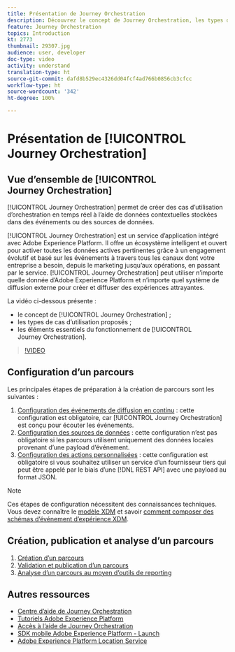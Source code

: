 ```yaml
---
title: Présentation de Journey Orchestration
description: Découvrez le concept de Journey Orchestration, les types de cas d’utilisation proposés et les éléments essentiels du fonctionnement de ce service.
feature: Journey Orchestration
topics: Introduction
kt: 2773
thumbnail: 29307.jpg
audience: user, developer
doc-type: video
activity: understand
translation-type: ht
source-git-commit: dafd8b529ec4326dd04fcf4ad766b0856cb3cfcc
workflow-type: ht
source-wordcount: '342'
ht-degree: 100%

---
```



# Présentation de [!UICONTROL Journey Orchestration]

## Vue d’ensemble de [!UICONTROL Journey Orchestration]

[!UICONTROL Journey Orchestration] permet de créer des cas d’utilisation d’orchestration en temps réel à l’aide de données contextuelles stockées dans des événements ou des sources de données.

[!UICONTROL Journey Orchestration] est un service d’application intégré avec Adobe Experience Platform. Il offre un écosystème intelligent et ouvert pour activer toutes les données actives pertinentes grâce à un engagement évolutif et basé sur les événements à travers tous les canaux dont votre entreprise a besoin, depuis le marketing jusqu’aux opérations, en passant par le service. [!UICONTROL Journey Orchestration] peut utiliser n’importe quelle donnée d’Adobe Experience Platform et n’importe quel système de diffusion externe pour créer et diffuser des expériences attrayantes.

La vidéo ci-dessous présente :

* le concept de [!UICONTROL Journey Orchestration] ;
* les types de cas d’utilisation proposés ;
* les éléments essentiels du fonctionnement de [!UICONTROL Journey Orchestration].

>[!VIDEO](https://video.tv.adobe.com/v/29307?quality=12&captions=fre_fr)

## Configuration d’un parcours

Les principales étapes de préparation à la création de parcours sont les suivantes :

1. [Configuration des événements de diffusion en continu](/help/configuring-journey-orchestration/configure-streaming-events.md) : cette configuration est obligatoire, car [!UICONTROL Journey Orchestration] est conçu pour écouter les événements.
1. [Configuration des sources de données](/help/configuring-journey-orchestration/configure-data-sources.md) : cette configuration n’est pas obligatoire si les parcours utilisent uniquement des données locales provenant d’une payload d’événement.
1. [Configuration des actions personnalisées](/help/configuring-journey-orchestration/configure-actions.md) : cette configuration est obligatoire si vous souhaitez utiliser un service d’un fournisseur tiers qui peut être appelé par le biais d’une [!DNL REST API] avec une payload au format JSON.

>[!NOTE]
>
>Ces étapes de configuration nécessitent des connaissances techniques. Vous devez connaître le [modèle XDM](https://docs.adobe.com/content/help/en/platform-learn/tutorials/schemas/understanding-the-xdm-system-and-experience-data-model.html) et savoir [comment composer des schémas d’événement d’expérience XDM](https://docs.adobe.com/content/help/en/platform-learn/tutorials/schemas/create-your-first-schema-with-out-of-the-box-components.html).

## Création, publication et analyse d’un parcours

1. [Création d’un parcours](/help/create-a-journey.md)
1. [Validation et publication d’un parcours](/help/validate-and-publish-a-journey.md)
1. [Analyse d’un parcours au moyen d’outils de reporting](/help/analyze-a-journey-via-reporting-tools.md)

## Autres ressources

* [Centre d’aide de Journey Orchestration](https://docs.adobe.com/content/help/fr-FR/journeys/using/journey-orchestration-home.html)
* [Tutoriels Adobe Experience Platform](https://docs.adobe.com/content/help/en/platform-learn/tutorials/overview.html)
* [Accès à l’aide de Journey Orchestration](/help/understanding-journey-orchestration.md)
* [SDK mobile Adobe Experience Platform - Launch](https://docs.adobe.com/content/help/en/core-services-learn/tutorials/launch-mobile/understanding-the-mobile-sdks.html)
* [Adobe Experience Platform Location Service](https://docs.adobe.com/content/help/fr-FR/places/using/home.html)

